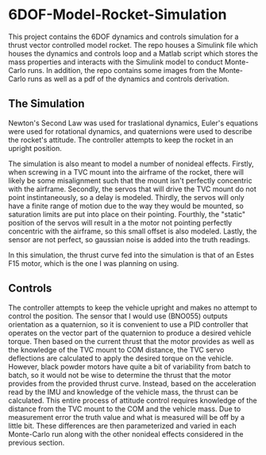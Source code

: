 # 6DOF-Model-Rocket-Simulation

This project contains the 6DOF dynamics and controls simulation for a thrust vector controlled model rocket.
The repo houses a Simulink file which houses the dynamics and controls loop and a Matlab script which stores
the mass properties and interacts with the Simulink model to conduct Monte-Carlo runs. In addition, the repo contains
some images from the Monte-Carlo runs as well as a pdf of the dynamics and controls derivation.

## The Simulation
Newton's Second Law was used for traslational dynamics, Euler's equations were used for rotational 
dynamics, and quaternions were used to describe the rocket's attitude. The controller attempts to keep
the rocket in an upright position. 

The simulation is also meant to model a number of nonideal effects. Firstly, when screwing in a TVC mount
into the airframe of the rocket, there will likely be some misalignment such that the mount isn't perfectly
concentric with the airframe. Secondly, the servos that will drive the TVC mount do not point instintaneously,
so a delay is modeled. Thirdly, the servos will only have a finite range of motion due to the way they would be
mounted, so saturation limits are put into place on their pointing. Fourthly, the "static" position of the servos
will result in a the motor not pointing perfectly concentric with the airframe, so this small offset is also modeled.
Lastly, the sensor are not perfect, so gaussian noise is added into the truth readings.

In this simulation, the thrust curve fed into the simulation is that of an Estes F15 motor, which is the one I was planning
on using.

## Controls
The controller attempts to keep the vehicle upright and makes no attempt to control the position. 
The sensor that I would use (BNO055) outputs orientation as a quaternion, so it is convenient to use a PID controller that
operates on the vector part of the quaternion to produce a desired vehicle torque. Then based on the current thrust that the
motor provides as well as the knowledge of the TVC mount to COM distance, the TVC servo deflections are calculated to apply the
desired torque on the vehicle. However, black powder motors have quite a bit of variability from batch to batch, so it would not
be wise to determine the thrust that the motor provides from the provided thrust curve. Instead, based on the acceleration read by
the IMU and knowledge of the vehicle mass, the thrust can be calculated. This entire process of attitude control requires knowledge of
the distance from the TVC mount to the COM and the vehicle mass. Due to measurement error the truth value and what is measured will be 
off by a little bit. These differences are then parameterized and varied in each Monte-Carlo run along with the other nonideal effects 
considered in the previous section.
